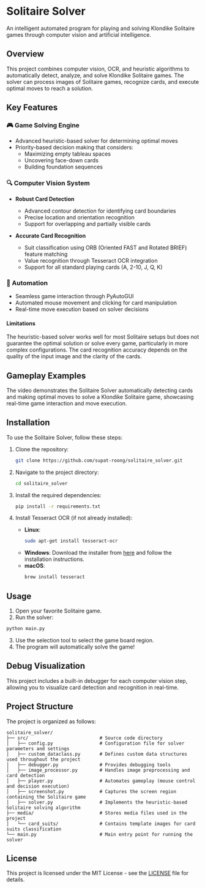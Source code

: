 # Solitaire Solver

An intelligent automated program for playing and solving Klondike Solitaire games through computer vision and artificial intelligence.

## Overview

This project combines computer vision, OCR, and heuristic algorithms to automatically detect, analyze, and solve Klondike Solitaire games. The solver can process images of Solitaire games, recognize cards, and execute optimal moves to reach a solution.


## Key Features

### 🎮 Game Solving Engine
- Advanced heuristic-based solver for determining optimal moves
- Priority-based decision making that considers:
  - Maximizing empty tableau spaces
  - Uncovering face-down cards
  - Building foundation sequences

### 🔍 Computer Vision System
- **Robust Card Detection**
  - Advanced contour detection for identifying card boundaries
  - Precise location and orientation recognition
  - Support for overlapping and partially visible cards
  
- **Accurate Card Recognition**
  - Suit classification using ORB (Oriented FAST and Rotated BRIEF) feature matching
  - Value recognition through Tesseract OCR integration
  - Support for all standard playing cards (A, 2-10, J, Q, K)

### 🤖 Automation
- Seamless game interaction through PyAutoGUI
- Automated mouse movement and clicking for card manipulation
- Real-time move execution based on solver decisions


#### **Limitations**
The heuristic-based solver works well for most Solitaire setups but does not guarantee the optimal solution or solve every game, particularly in more complex configurations. The card recognition accuracy depends on the quality of the input image and the clarity of the cards.

## Gameplay Examples

The video demonstrates the Solitaire Solver automatically detecting cards and making optimal moves to solve a Klondike Solitaire game, showcasing real-time game interaction and move execution.

## Installation

To use the Solitaire Solver, follow these steps:

1. Clone the repository:
   ```bash
   git clone https://github.com/supat-roong/solitaire_solver.git
   ```
2. Navigate to the project directory:
   ```bash
   cd solitaire_solver
   ```
3. Install the required dependencies:
   ```bash
   pip install -r requirements.txt
   ```

4. Install Tesseract OCR (if not already installed):
   - **Linux**: 
     ```bash
     sudo apt-get install tesseract-ocr
     ```
   - **Windows**: Download the installer from [here](https://github.com/tesseract-ocr/tesseract) and follow the installation instructions.
   - **macOS**: 
     ```bash
     brew install tesseract
     ```

## Usage

1. Open your favorite Solitaire game.
2. Run the solver:

```bash
python main.py
```

3. Use the selection tool to select the game board region.
4. The program will automatically solve the game!

## Debug Visualization
This project includes a built-in debugger for each computer vision step, allowing you to visualize card detection and recognition in real-time.


## Project Structure
The project is organized as follows:

```
solitaire_solver/
├── src/                          # Source code directory
│   ├── config.py                 # Configuration file for solver parameters and settings
│   ├── custom_dataclass.py       # Defines custom data structures used throughout the project
│   ├── debugger.py               # Provides debugging tools
│   ├── image_processor.py        # Handles image preprocessing and card detection
│   ├── player.py                 # Automates gameplay (mouse control and decision execution)
│   ├── screenshot.py             # Captures the screen region containing the Solitaire game
│   ├── solver.py                 # Implements the heuristic-based Solitaire solving algorithm
├── media/                        # Stores media files used in the project
│   └── card_suits/               # Contains template images for card suits classification
└── main.py                       # Main entry point for running the solver

```

## License

This project is licensed under the MIT License - see the [LICENSE](LICENSE) file for details.
